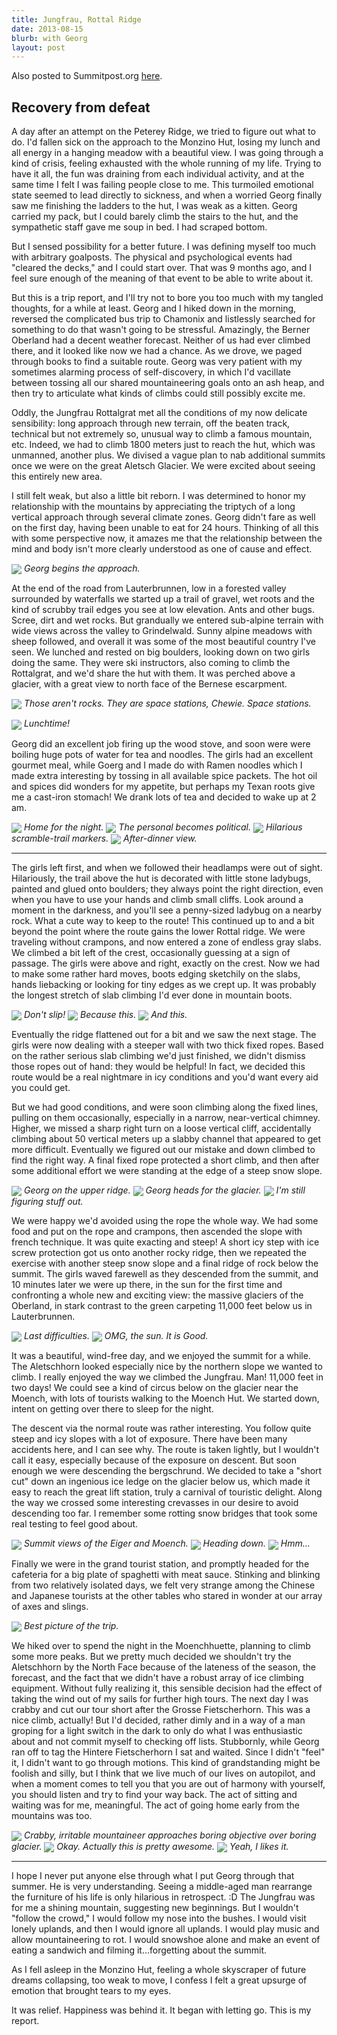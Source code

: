 ```yaml
---
title: Jungfrau, Rottal Ridge
date: 2013-08-15
blurb: with Georg
layout: post
---
```


Also posted to Summitpost.org [here](http://www.summitpost.org/the-shining-mountain/899033).

Recovery from defeat
---

A day after an attempt on the Peterey Ridge, we tried to figure out what to
do. I'd fallen sick on the approach to the Monzino Hut, losing my lunch and all
energy in a hanging meadow with a beautiful view. I was going through a kind of
crisis, feeling exhausted with the whole running of my life. Trying to have it
all, the fun was draining from each individual activity, and at the same time I
felt I was failing people close to me. This turmoiled emotional state seemed to
lead directly to sickness, and when a worried Georg finally saw me finishing the
ladders to the hut, I was weak as a kitten. Georg carried my pack, but I could
barely climb the stairs to the hut, and the sympathetic staff gave me soup in
bed. I had scraped bottom.

But I sensed possibility for a better future. I was defining myself too much
with arbitrary goalposts. The physical and psychological events had "cleared the
decks," and I could start over. That was 9 months ago, and I feel sure enough of
the meaning of that event to be able to write about it.

But this is a trip report, and I'll try not to bore you too much with my tangled
thoughts, for a while at least. Georg and I hiked down in the morning, reversed
the complicated bus trip to Chamonix and listlessly searched for something to do
that wasn't going to be stressful. Amazingly, the Berner Oberland had a decent
weather forecast. Neither of us had ever climbed there, and it looked like now
we had a chance. As we drove, we paged through books to find a suitable
route. Georg was very patient with my sometimes alarming process of
self-discovery, in which I'd vacillate between tossing all our shared
mountaineering goals onto an ash heap, and then try to articulate what kinds of
climbs could still possibly excite me.

Oddly, the Jungfrau Rottalgrat met all the conditions of my now delicate
sensibility: long approach through new terrain, off the beaten track, technical
but not extremely so, unusual way to climb a famous mountain, etc. Indeed, we
had to climb 1800 meters just to reach the hut, which was unmanned, another
plus. We divised a vague plan to nab additional summits once we were on the
great Aletsch Glacier. We were excited about seeing this entirely new area.

I still felt weak, but also a little bit reborn. I was determined to honor
my relationship with the mountains by appreciating the triptych of a long
vertical approach through several climate zones. Georg didn't fare as well on
the first day, having been unable to eat for 24 hours. Thinking of all this with
some perspective now, it amazes me that the relationship between the mind and
body isn't more clearly understood as one of cause and effect.

<a href="http://www.flickr.com/photos/ripsawridge/9547897784/"><img
align=center src="http://farm8.static.flickr.com/7334/9547897784_db314bca7c_b.jpg"></a>
<i>Georg begins the approach.</i>

At the end of the road from Lauterbrunnen, low in a forested valley surrounded
by waterfalls we started up a trail of gravel, wet roots and the kind of scrubby
trail edges you see at low elevation. Ants and other bugs. Scree, dirt and wet
rocks. But grandually we entered sub-alpine terrain with wide views across the
valley to Grindelwald. Sunny alpine meadows with sheep followed, and overall it
was some of the most beautiful country I've seen. We lunched and rested on big
boulders, looking down on two girls doing the same. They were ski instructors,
also coming to climb the Rottalgrat, and we'd share the hut with them. It was
perched above a glacier, with a great view to north face of the Bernese
escarpment.

<a href="http://www.flickr.com/photos/ripsawridge/9545135605/"><img
align=center src="http://farm3.static.flickr.com/2836/9545135605_8b47685acc_b.jpg"></a>
<i>Those aren't rocks. They are space stations, Chewie. Space stations.</i>

<a href="http://www.flickr.com/photos/ripsawridge/9547959428/"><img
align=center src="http://farm4.static.flickr.com/3813/9547959428_875474c17e_b.jpg"></a>
<i>Lunchtime!</i>

Georg did an excellent job firing up the wood stove, and soon were were boiling
huge pots of water for tea and noodles. The girls had an excellent gourmet meal,
while Goerg and I made do with Ramen noodles which I made extra interesting by
tossing in all available spice packets. The hot oil and spices did wonders for
my appetite, but perhaps my Texan roots give me a cast-iron stomach! We drank
lots of tea and decided to wake up at 2 am.

<a href="http://www.flickr.com/photos/ripsawridge/9548014378/"><img
align=center src="http://farm8.static.flickr.com/7348/9548014378_9f9d84e503_b.jpg"></a>
<i>Home for the night.</i>
<a href="http://www.flickr.com/photos/ripsawridge/9548019158/"><img
align=center src="http://farm6.static.flickr.com/5517/9548019158_eeca4d4004_b.jpg"></a>
<i>The personal becomes political.</i>
<a href="http://www.flickr.com/photos/ripsawridge/9548005184/"><img
align=center src="http://farm8.static.flickr.com/7401/9548005184_e43ae6c37c_b.jpg"></a>
<i>Hilarious scramble-trail markers.</i>
<a href="http://www.flickr.com/photos/ripsawridge/9571004044/"><img
align=center src="http://farm4.static.flickr.com/3729/9571004044_8503c8d0c2_b.jpg"></a>
<i>After-dinner view.</i>

---

The girls left first, and when we followed their headlamps were out of
sight. Hilariously, the trail above the hut is decorated with little stone
ladybugs, painted and glued onto boulders; they always point the right
direction, even when you have to use your hands and climb small cliffs. Look
around a moment in the darkness, and you'll see a penny-sized ladybug on a
nearby rock. What a cute way to keep to the route! This continued up to and a
bit beyond the point where the route gains the lower Rottal ridge. We were
traveling without crampons, and now entered a zone of endless gray slabs. We
climbed a bit left of the crest, occasionally guessing at a sign of passage. The
girls were above and right, exactly on the crest. Now we had to make some rather
hard moves, boots edging sketchily on the slabs, hands liebacking or looking for
tiny edges as we crept up. It was probably the longest stretch of slab climbing
I'd ever done in mountain boots. 

<a href="http://www.flickr.com/photos/ripsawridge/9548023620/"><img
align=center src="http://farm6.static.flickr.com/5500/9548023620_5f0a2d95c1_b.jpg"></a>
<i>Don't slip!</i>
<a href="http://www.flickr.com/photos/ripsawridge/9548029536/"><img
align=center src="http://farm3.static.flickr.com/2849/9548029536_1d74c54beb_b.jpg"></a>
<i>Because this.</i>
<a href="http://www.flickr.com/photos/ripsawridge/9548034032/"><img
align=center src="http://farm3.static.flickr.com/2807/9548034032_94407508a1_b.jpg"></a>
<i>And this.</i>

Eventually the ridge flattened out for a bit and we saw the next stage. The
girls were now dealing with a steeper wall with two thick fixed ropes. Based on
the rather serious slab climbing we'd just finished, we didn't dismiss those
ropes out of hand: they would be helpful! In fact, we decided this route would
be a real nightmare in icy conditions and you'd want every aid you could get.

But we had good conditions, and were soon climbing along the fixed lines,
pulling on them occasionally, especially in a narrow, near-vertical
chimney. Higher, we missed a sharp right turn on a loose vertical cliff,
accidentally climbing about 50 vertical meters up a slabby channel that appeared
to get more difficult. Eventually we figured out our mistake and down climbed to
find the right way. A final fixed rope protected a short climb, and then after
some additional effort we were standing at the edge of a steep snow slope.

<a href="http://www.flickr.com/photos/ripsawridge/9548060742/"><img
align=center src="http://farm4.static.flickr.com/3713/9548060742_566f3b5cda_b.jpg"></a>
<i>Georg on the upper ridge.</i>
<a href="http://www.flickr.com/photos/ripsawridge/9545295549/"><img
align=center src="http://farm8.static.flickr.com/7308/9545295549_e2ba5e509a_b.jpg"></a>
<i>Georg heads for the glacier.</i>
<a href="http://www.flickr.com/photos/ripsawridge/9548089166/"><img
align=center src="http://farm6.static.flickr.com/5472/9548089166_8c4ea279b9_b.jpg"></a>
<i>I'm still figuring stuff out.</i>

We were happy we'd avoided using the rope the whole way. We had some food and
put on the rope and crampons, then ascended the slope with french technique. It
was quite exacting and steep! A short icy step with ice screw protection got us
onto another rocky ridge, then we repeated the exercise with another steep snow
slope and a final ridge of rock below the summit. The girls waved farewell as
they descended from the summit, and 10 minutes later we were up there, in the sun
for the first time and confronting a whole new and exciting view: the massive
glaciers of the Oberland, in stark contrast to the green carpeting 11,000 feet
below us in Lauterbrunnen.

<a href="http://www.flickr.com/photos/ripsawridge/9548099778/"><img
align=center src="http://farm6.static.flickr.com/5489/9548099778_a2e29c4993_b.jpg"></a>
<i>Last difficulties.</i>
<a href="http://www.flickr.com/photos/ripsawridge/9545306383/"><img
align=center src="http://farm8.static.flickr.com/7345/9545306383_2fe323cd30_b.jpg"></a>
<i>OMG, the sun. It is Good.</i>

It was a beautiful, wind-free day, and we enjoyed the summit for a while. The
Aletschhorn looked especially nice by the northern slope we wanted to climb. I
really enjoyed the way we climbed the Jungfrau. Man! 11,000 feet in two days! We
could see a kind of circus below on the glacier near the Moench, with lots of
tourists walking to the Moench Hut. We started down, intent on getting over
there to sleep for the night.

The descent via the normal route was rather interesting. You follow quite steep
and icy slopes with a lot of exposure. There have been many accidents here, and
I can see why. The route is taken lightly, but I wouldn't call it easy,
especially because of the exposure on descent. But soon enough we were
descending the bergschrund. We decided to take a "short cut" down an ingenious
ice ledge on the glacier below us, which made it easy to reach the great lift
station, truly a carnival of touristic delight. Along the way we crossed some
interesting crevasses in our desire to avoid descending too far. I remember some
rotting snow bridges that took some real testing to feel good about.

<a href="http://www.flickr.com/photos/ripsawridge/9548121646/"><img
align=center src="http://farm4.static.flickr.com/3808/9548121646_e108309cae_b.jpg"></a>
<i>Summit views of the Eiger and Moench.</i>
<a href="http://www.flickr.com/photos/ripsawridge/9545338471/"><img
align=center src="http://farm8.static.flickr.com/7316/9545338471_d5bde9ea11_b.jpg"></a>
<i>Heading down.</i>
<a href="http://www.flickr.com/photos/ripsawridge/9548137486/"><img
align=center src="http://farm3.static.flickr.com/2878/9548137486_31cb84be88_b.jpg"></a>
<i>Hmm...</i>

Finally we were in the grand tourist station, and promptly headed for the
cafeteria for a big plate of spaghetti with meat sauce. Stinking and blinking
from two relatively isolated days, we felt very strange among the Chinese and
Japanese tourists at the other tables who stared in wonder at our array of axes
and slings.

<a href="http://www.flickr.com/photos/ripsawridge/9548144766/"><img
align=center src="http://farm6.static.flickr.com/5443/9548144766_84c1df308c_b.jpg"></a>
<i>Best picture of the trip.</i>

We hiked over to spend the night in the Moenchhuette, planning to climb some
more peaks. But we pretty much decided we shouldn't try the Aletschhorn by the
North Face because of the lateness of the season, the forecast, and the fact
that we didn't have a robust array of ice climbing equipment. Without fully
realizing it, this sensible decision had the effect of taking the wind out of my
sails for further high tours. The next day I was crabby and cut our tour short
after the Grosse Fietscherhorn. This was a nice climb, actually! But I'd
decided, rather dimly and in a way of a man groping for a light switch in the
dark to only do what I was enthusiastic about and not commit myself to checking
off lists. Stubbornly, while Georg ran off to tag the Hintere Fietscherhorn I
sat and waited. Since I didn't "feel" it, I didn't want to go through
motions. This kind of grandstanding might be foolish and silly, but I think that
we live much of our lives on autopilot, and when a moment comes to tell you that
you are out of harmony with yourself, you should listen and try to find your way
back. The act of sitting and waiting was for me, meaningful. The act of going
home early from the mountains was too.

<a href="http://www.flickr.com/photos/ripsawridge/9548161472/"><img
align=center src="http://farm3.static.flickr.com/2847/9548161472_e61d3d11a7_b.jpg"></a>
<i>Crabby, irritable mountaineer approaches boring objective over boring
glacier.</i>
<a href="http://www.flickr.com/photos/ripsawridge/9548173814/"><img
align=center src="http://farm4.static.flickr.com/3776/9548173814_1b4f661a22_b.jpg"></a>
<i>Okay. Actually this is pretty awesome.</i>
<a href="http://www.flickr.com/photos/ripsawridge/9545398897/"><img
align=center src="http://farm3.static.flickr.com/2876/9545398897_031d6fe633_b.jpg"></a>
<i>Yeah, I likes it.</i>

---

I hope I never put anyone else through what I put Georg through that summer. He
is very understanding. Seeing a middle-aged man rearrange the furniture of his
life is only hilarious in retrospect. :D The Jungfrau was for me a shining
mountain, suggesting new beginnings. But I wouldn't "follow the crowd," I would
follow my nose into the bushes. I would visit lonely uplands, and then I would
ignore all uplands. I would play music and allow mountaineering to rot. I would
snowshoe alone and make an event of eating a sandwich and filming
it...forgetting about the summit.

As I fell asleep in the Monzino Hut, feeling a whole skyscraper of future dreams
collapsing, too weak to move, I confess I felt a great upsurge of emotion that
brought tears to my eyes.

It was relief. Happiness was behind it. It began with letting go. This is my
report.
